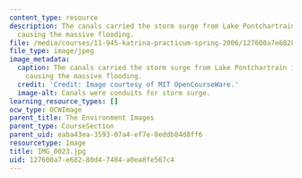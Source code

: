 ```yaml
---
content_type: resource
description: The canals carried the storm surge from Lake Pontchartrain into the city,
  causing the massive flooding.
file: /media/courses/11-945-katrina-practicum-spring-2006/127600a7e68280d47484a0ea8fe567c4_IMG_0023.jpg
file_type: image/jpeg
image_metadata:
  caption: The canals carried the storm surge from Lake Pontchartrain into the city,
    causing the massive flooding.
  credit: 'Credit: Image courtesy of MIT OpenCourseWare.'
  image-alt: Canals were conduits for storm surge.
learning_resource_types: []
ocw_type: OCWImage
parent_title: The Environment Images
parent_type: CourseSection
parent_uid: eaba43ea-3593-07a4-ef7e-8eddb84d8ff6
resourcetype: Image
title: IMG_0023.jpg
uid: 127600a7-e682-80d4-7484-a0ea8fe567c4
---
```


